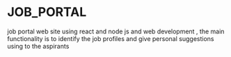 # JOB_PORTAL
job portal  web site using react and node js and web development , the main functionality is to identify the job profiles and give personal suggestions using to the aspirants 
